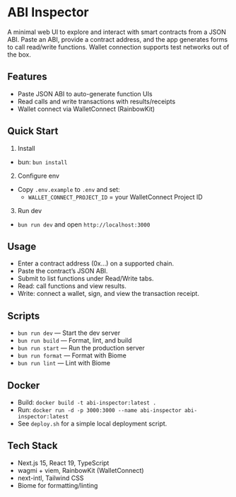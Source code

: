 # ABI Inspector
 
A minimal web UI to explore and interact with smart contracts from a JSON ABI. Paste an ABI, provide a contract address, and the app generates forms to call read/write functions. Wallet connection supports test networks out of the box.
 
## Features
- Paste JSON ABI to auto-generate function UIs
- Read calls and write transactions with results/receipts
- Wallet connect via WalletConnect (RainbowKit)
 
## Quick Start
 
1) Install
- bun: `bun install`
 
2) Configure env
- Copy `.env.example` to `.env` and set:
  - `WALLET_CONNECT_PROJECT_ID` = your WalletConnect Project ID
 
3) Run dev
- `bun run dev` and open `http://localhost:3000`
 
## Usage
- Enter a contract address (0x…) on a supported chain.
- Paste the contract’s JSON ABI.
- Submit to list functions under Read/Write tabs.
- Read: call functions and view results.
- Write: connect a wallet, sign, and view the transaction receipt.
 
## Scripts
- `bun run dev` — Start the dev server
- `bun run build` — Format, lint, and build
- `bun run start` — Run the production server
- `bun run format` — Format with Biome
- `bun run lint` — Lint with Biome
 
## Docker
- Build: `docker build -t abi-inspector:latest .`
- Run: `docker run -d -p 3000:3000 --name abi-inspector abi-inspector:latest`
- See `deploy.sh` for a simple local deployment script.
 
## Tech Stack
- Next.js 15, React 19, TypeScript
- wagmi + viem, RainbowKit (WalletConnect)
- next-intl, Tailwind CSS
- Biome for formatting/linting
